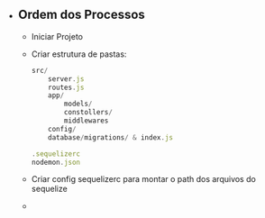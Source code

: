 - ## Ordem dos Processos

  - Iniciar Projeto

  - Criar estrutura de pastas:

    ```jsx
    src/
    	server.js
    	routes.js
    	app/
    		models/
    		constollers/
    		middlewares
    	config/
    	database/migrations/ & index.js
    
    .sequelizerc
    nodemon.json
    ```

  - Criar config sequelizerc para montar o path dos arquivos do sequelize

  - 